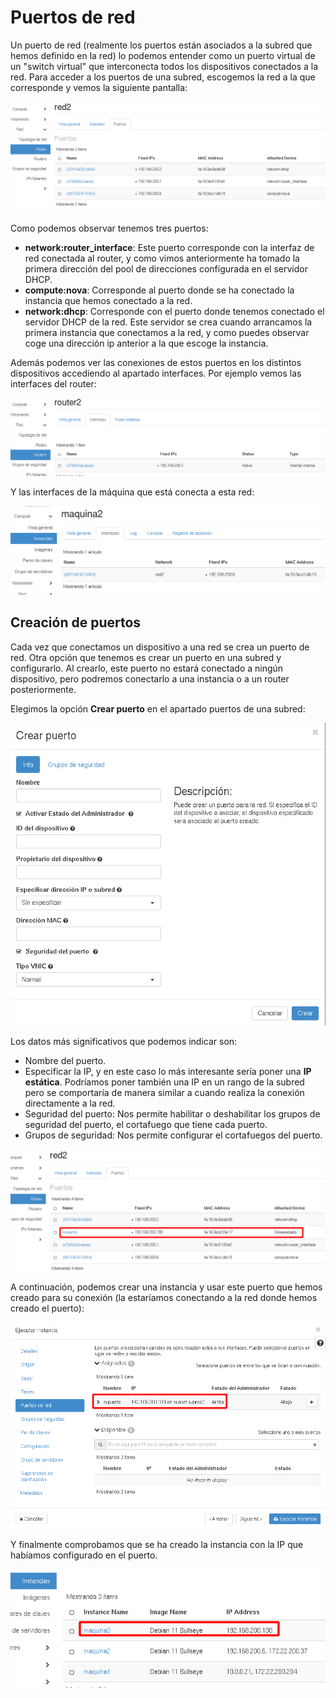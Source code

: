 # Puertos de red

Un puerto de red (realmente los puertos están asociados a la subred que hemos definido en la red) lo podemos entender como un puerto virtual de un "switch virtual" que interconecta todos los dispositivos conectados a la red. Para acceder a los puertos de una subred, escogemos la red a la que corresponde y vemos la siguiente pantalla:

![red](img/puertos1.png)

Como podemos observar tenemos tres puertos:

* **network:router_interface**: Este puerto corresponde con la interfaz de red conectada al router, y como vimos anteriormente ha tomado la primera dirección del pool de direcciones configurada en el servidor DHCP.
* **compute:nova**: Corresponde al puerto donde se ha conectado la instancia que hemos conectado a la red.
* **network:dhcp**: Corresponde con el puerto donde tenemos conectado el servidor DHCP de la red. Este servidor se crea cuando arrancamos la primera instancia que conectamos a la red, y como puedes observar coge una dirección ip anterior a la que escoge la instancia.

Además podemos ver las conexiones de estos puertos en los distintos dispositivos accediendo al apartado interfaces. Por ejemplo vemos las interfaces del router:

![red](img/puertos2.png)

Y las interfaces de la máquina que está conecta a esta red:

![red](img/puertos3.png)

## Creación de puertos

Cada vez que conectamos un dispositivo a una red se crea un puerto de red. Otra opción que tenemos es crear un puerto en una subred y configurarlo. Al crearlo, este puerto no estará conectado a ningún dispositivo, pero podremos conectarlo a una instancia o a un router posteriormente.

Elegimos la opción **Crear puerto** en el apartado puertos de una subred:

![red](img/puertos4.png)

Los datos más significativos que podemos indicar son:

* Nombre del puerto.
* Especificar la IP, y en este caso lo más interesante sería poner una **IP estática**. Podríamos poner también una IP en un rango de la subred pero se comportaría de manera similar a cuando realiza la conexión directamente a la red.
* Seguridad del puerto: Nos permite habilitar o deshabilitar los grupos de seguridad del puerto, el cortafuego que tiene cada puerto.
* Grupos de seguridad: Nos permite configurar el cortafuegos del puerto.

![red](img/puertos5.png)

A continuación, podemos crear una instancia y usar este puerto que hemos creado para su conexión (la estaríamos conectando a la red donde hemos creado el puerto):

![red](img/puertos6.png)

Y finalmente comprobamos que se ha creado la instancia con la IP que habíamos configurado en el puerto.

![red](img/puertos7.png)

